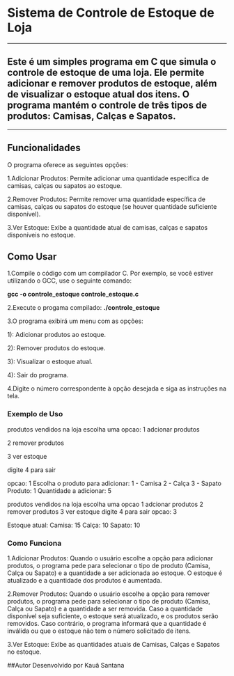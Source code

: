 # Sistema de Controle de Estoque de Loja
--------------------------------------------------------------
## Este é um simples programa em C que simula o controle de estoque de uma loja. Ele permite adicionar e remover produtos de estoque, além de visualizar o estoque atual dos itens. O programa mantém o controle de três tipos de produtos: Camisas, Calças e Sapatos.
--------------------------------------------------------------
## Funcionalidades
O programa oferece as seguintes opções:

1.Adicionar Produtos: Permite adicionar uma quantidade específica de camisas, calças ou sapatos ao estoque.

2.Remover Produtos: Permite remover uma quantidade específica de camisas, calças ou sapatos do estoque (se houver quantidade suficiente disponível).

3.Ver Estoque: Exibe a quantidade atual de camisas, calças e sapatos disponíveis no estoque.

## Como Usar

1.Compile o código com um compilador C. Por exemplo, se você estiver utilizando o GCC, use o seguinte comando:

__gcc -o controle_estoque controle_estoque.c__

2.Execute o progama compilado:
__./controle_estoque__

3.O programa exibirá um menu com as opções:

1): Adicionar produtos ao estoque.

2): Remover produtos do estoque.

3): Visualizar o estoque atual.

4): Sair do programa.

4.Digite o número correspondente à opção desejada e siga as instruções na tela.
### Exemplo de Uso

produtos vendidos na loja
escolha uma opcao:
1 adcionar produtos

2 remover produtos

3 ver estoque

digite 4 para sair

opcao: 1
Escolha o produto para adicionar:
1 - Camisa
2 - Calça
3 - Sapato
Produto: 1
Quantidade a adicionar: 5

produtos vendidos na loja
escolha uma opcao
1 adcionar produtos
2 remover produtos
3 ver estoque
digite 4 para sair
opcao: 3

Estoque atual:
Camisa: 15
Calça: 10
Sapato: 10

### Como Funciona
1.Adicionar Produtos: Quando o usuário escolhe a opção para adicionar produtos, o programa pede para selecionar o tipo de produto (Camisa, Calça ou Sapato) e a quantidade a ser adicionada ao estoque. O estoque é atualizado e a quantidade dos produtos é aumentada.

2.Remover Produtos: Quando o usuário escolhe a opção para remover produtos, o programa pede para selecionar o tipo de produto (Camisa, Calça ou Sapato) e a quantidade a ser removida. Caso a quantidade disponível seja suficiente, o estoque será atualizado, e os produtos serão removidos. Caso contrário, o programa informará que a quantidade é inválida ou que o estoque não tem o número solicitado de itens.

3.Ver Estoque: Exibe as quantidades atuais de Camisas, Calças e Sapatos no estoque.

##Autor
Desenvolvido por Kauã Santana


